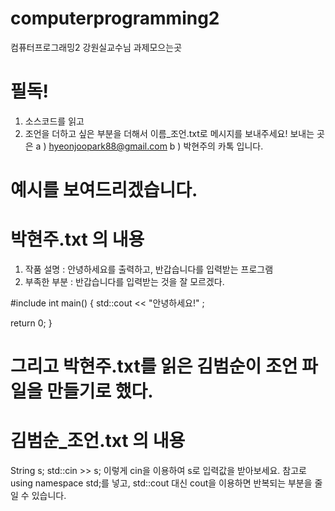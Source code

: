 # computerprogramming2

컴퓨터프로그래밍2 강원실교수님 과제모으는곳

# 필독!
1. 소스코드를 읽고
2. 조언을 더하고 싶은 부분을 더해서 이름_조언.txt로 메시지를 보내주세요! 보내는 곳은
  a ) hyeonjoopark88@gmail.com
  b ) 박현주의 카톡
  입니다.

# 예시를 보여드리겠습니다. 
# 박현주.txt 의 내용
1. 작품 설명 : 안녕하세요를 출력하고, 반갑습니다를 입력받는 프로그램
2. 부족한 부분 : 반갑습니다를 입력받는 것을 잘 모르겠다.


\#include <iostream>
int main()
{
  std::cout << "안녕하세요!" ;
  
  return 0;
}

# 그리고 박현주.txt를 읽은 김범순이 조언 파일을 만들기로 했다.

# 김범순_조언.txt 의 내용
String s;
std::cin >> s;
이렇게 cin을 이용하여 s로 입력값을 받아보세요.
참고로 using namespace std;를 넣고, std::cout 대신 cout을 이용하면 반복되는 부분을 줄일 수 있습니다.
